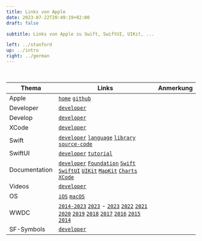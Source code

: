 ```yaml
---
title: Links von Apple
date: 2023-07-22T20:49:19+02:00
draft: false

subtitle: Links von Apple zu Swift, SwiftUI, UIKit, ...

left: ../stanford
up: ../intro
right: ../german
---
```


<br>

| Thema | Links |  Anmerkung |
| --- | --- | --- | 
| Apple | [`home`](https://www.apple.com, "Apple") [`github`](https://github.com/apple) | |  
| Developer | [`developer`](https://developer.apple.com) | |  
| Develop | [`developer`](https://developer.apple.com/develop) | |  
| XCode | [`developer`](https://developer.apple.com/xcode) | |  
| Swift | [`developer`](https://developer.apple.com/swift) [`language`](https://docs.swift.org/swift-book/documentation/the-swift-programming-language) [`library`](https://developer.apple.com/documentation/swift/swift-standard-library) [`source-code`](https://github.com/apple/swift) | |  
| SwiftUI | [`developer`](https://developer.apple.com/xcode/swiftui) [`tutorial`](https://developer.apple.com/tutorials/swiftui) | |   
| Documentation | [`developer`](https://developer.apple.com/documentation) [`Foundation`](https://developer.apple.com/documentation/foundation) [`Swift`](https://developer.apple.com/documentation/swift) [`SwiftUI`](https://developer.apple.com/documentation/swiftui) [`UIKit`](https://developer.apple.com/documentation/uikit) [`MapKit`](https://developer.apple.com/documentation/mapkit) [`Charts`](https://developer.apple.com/documentation/Charts) [`XCode`](https://developer.apple.com/documentation/Xcode) | |  
| Videos | [`developer`](https://developer.apple.com/videos) | |  
| OS | [`iOS`](https://developer.apple.com/ios) [`macOS`](https://developer.apple.com/macos) | |  
| WWDC |  [`2014-2023`](https://developer.apple.com/videos/all-videos/) [`2023`](https://developer.apple.com/wwdc23) - [`2023`](https://developer.apple.com/videos/wwdc2023) [`2022`](https://developer.apple.com/videos/wwdc2022) [`2021`](https://developer.apple.com/videos/wwdc2021) [`2020`](https://developer.apple.com/videos/wwdc2020) [`2019`](https://developer.apple.com/videos/wwdc2019) [`2018`](https://developer.apple.com/videos/wwdc2018) [`2017`](https://developer.apple.com/videos/wwdc2017) [`2016`](https://developer.apple.com/videos/wwdc2014) [`2015`](https://developer.apple.com/videos/wwdc2015) [`2014`](https://developer.apple.com/videos/wwdc2014)| |  
| SF-Symbols | [`developer`](https://developer.apple.com/sf-symbols) | | 
  
<!-- 
Template for Apple links
| Thema | Links | Anmerkung |
| xxx | [`link`]() | |
--> 

<br>